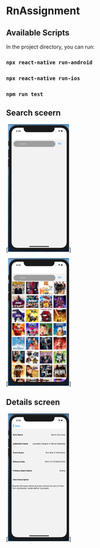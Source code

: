 # RnAssignment

## Available Scripts

In the project directory, you can run:

### `npx react-native run-android`

### `npx react-native run-ios`

### `npm run test`

## Search sceern

[<img src="./Images/1.png" width=33% />]

[<img src="./Images/2.png" width=33% />]

## Details screen

[<img src="./Images/3.png" width=33% />]

